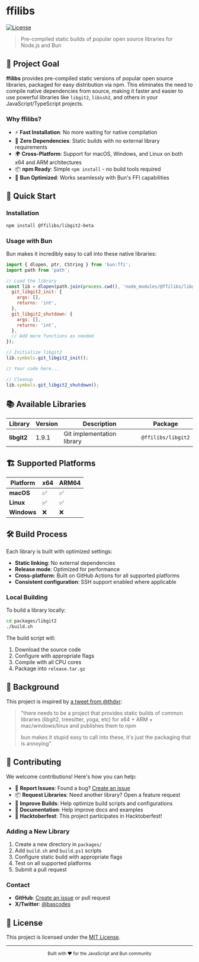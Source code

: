 # ffilibs

[![License](https://img.shields.io/github/license/ffilibs/poc)](LICENSE)

> Pre-compiled static builds of popular open source libraries for Node.js and Bun

## 🎯 Project Goal

**ffilibs** provides pre-compiled static versions of popular open source libraries, packaged for easy distribution via npm. This eliminates the need to compile native dependencies from source, making it faster and easier to use powerful libraries like `libgit2`, `libssh2`, and others in your JavaScript/TypeScript projects.

### Why ffilibs?

- ⚡ **Fast Installation**: No more waiting for native compilation
- 🔧 **Zero Dependencies**: Static builds with no external library requirements  
- 🌍 **Cross-Platform**: Support for macOS, Windows, and Linux on both x64 and ARM architectures
- 📦 **npm Ready**: Simple `npm install` - no build tools required
- 🦀 **Bun Optimized**: Works seamlessly with Bun's FFI capabilities

## 🚀 Quick Start

### Installation

```bash
npm install @ffilibs/libgit2-beta
```

### Usage with Bun

Bun makes it incredibly easy to call into these native libraries:

```javascript
import { dlopen, ptr, CString } from 'bun:ffi';
import path from 'path';

// Load the library
const lib = dlopen(path.join(process.cwd(), 'node_modules/@ffilibs/libgit2-beta/lib/libgit2.a'), {
  git_libgit2_init: {
    args: [],
    returns: 'int',
  },
  git_libgit2_shutdown: {
    args: [],
    returns: 'int',
  },
  // Add more functions as needed
});

// Initialize libgit2
lib.symbols.git_libgit2_init();

// Your code here...

// Cleanup
lib.symbols.git_libgit2_shutdown();
```

## 📚 Available Libraries

| Library | Version | Description | Package |
|---------|---------|-------------|---------|
| **libgit2** | 1.9.1 | Git implementation library | `@ffilibs/libgit2` |

## 🏗️ Supported Platforms

| Platform | x64 | ARM64 |
|----------|-----|-------|
| **macOS** | ✅ | ✅ |
| **Linux** | ✅ | ✅ |
| **Windows** | ❌ | ❌ |

## 🛠️ Build Process

Each library is built with optimized settings:

- **Static linking**: No external dependencies
- **Release mode**: Optimized for performance  
- **Cross-platform**: Built on GitHub Actions for all supported platforms
- **Consistent configuration**: SSH support enabled where applicable

### Local Building

To build a library locally:

```bash
cd packages/libgit2
./build.sh
```

The build script will:
1. Download the source code
2. Configure with appropriate flags
3. Compile with all CPU cores
4. Package into `release.tar.gz`

## 🤝 Background

This project is inspired by [a tweet from @thdxr](https://x.com/thdxr/status/1962686350357942315):

> "there needs to be a project that provides static builds of common libraries (libgit2, treesitter, yoga, etc) for x64 + ARM + mac/windows/linux and publishes them to npm
> 
> bun makes it stupid easy to call into these, it's just the packaging that is annoying"

## 🔄 Contributing

We welcome contributions! Here's how you can help:

- 🐛 **Report Issues**: Found a bug? [Create an issue](https://github.com/ffilibs/poc/issues)
- 📦 **Request Libraries**: Need another library? Open a feature request
- 🔧 **Improve Builds**: Help optimize build scripts and configurations  
- 📖 **Documentation**: Help improve docs and examples
- 🎃 **Hacktoberfest**: This project participates in Hacktoberfest!

### Adding a New Library

1. Create a new directory in `packages/`
2. Add `build.sh` and `build.ps1` scripts
3. Configure static build with appropriate flags
4. Test on all supported platforms
5. Submit a pull request

### Contact

- **GitHub**: [Create an issue](https://github.com/ffilibs/poc/issues) or pull request
- **X/Twitter**: [@bascodes](https://x.com/bascodes)

## 📄 License

This project is licensed under the [MIT License](LICENSE).

---

<div align="center">
  <sub>Built with ❤️ for the JavaScript and Bun community</sub>
</div>